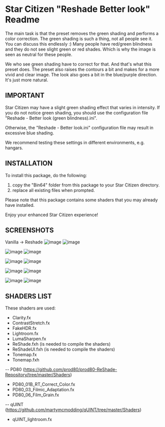 # Star Citizen "Reshade Better look" Readme

The main task is that the preset removes the green shading and performs a color correction.
The green shading is such a thing, not all people see it. You can discuss this endlessly :)
Many people have red/green blindness and they do not see slight green or red shades. 
Which is why the image is seen as neutral for these people. 

We who see green shading have to correct for that. And that's what this preset does. 
The preset also raises the contours a bit and makes for a more vivid and clear image. 
The look also goes a bit in the blue/purple direction. It's just more natural.



## IMPORTANT
Star Citizen may have a slight green shading effect that varies in intensity.
If you do not notice green shading, you should use the configuration file "Reshade - Better look (green blindness).ini".

Otherwise, the "Reshade - Better look.ini" configuration file may result in excessive blue shading.

We recommend testing these settings in different environments, e.g. hangars.




## INSTALLATION
To install this package, do the following:

1. copy the "Bin64" folder from this package to your Star Citizen directory.
2. replace all existing files when prompted.

Please note that this package contains some shaders that you may already have installed.

Enjoy your enhanced Star Citizen experience!



## SCREENSHOTS
Vanilla -> Reshade
![image](https://i.imgur.com/rcntFdI.png)
![image](https://i.imgur.com/ZkXsc5e.jpg)

![image](https://i.imgur.com/rWWkoT7.png)
![image](https://i.imgur.com/vdxQvoi.jpg)

![image](https://i.imgur.com/hXDgs55.jpg)
![image](https://i.imgur.com/K7RQun5.jpg)

![image](https://i.imgur.com/rkkHm0M.png)
![image](https://i.imgur.com/SRLi0nn.jpg)

![image](https://i.imgur.com/HI8Ktng.png)
![image](https://i.imgur.com/VyMfaEq.jpg)



## SHADERS LIST
These shaders are used:
- Clarity.fx
- ContrastStretch.fx
- FakeHDR.fx
- Lightroom.fx
- LumaSharpen.fx
- ReShade.fxh 	(is needed to compile the shaders)
- ReShadeUI.fxh (is needed to compile the shaders)
- Tonemap.fx
- Tonemap.fxh

-- PD80 (https://github.com/prod80/prod80-ReShade-Repository/tree/master/Shaders)
   - PD80_01B_RT_Correct_Color.fx
   - PD80_03_Filmic_Adaptation.fx
   - PD80_06_Film_Grain.fx

-- qUINT (https://github.com/martymcmodding/qUINT/tree/master/Shaders)
   - qUINT_lightroom.fx
